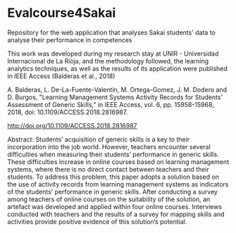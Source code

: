 # Evalcourse4Sakai
Repository for the web application that analyses Sakai students' data to analyse their performance in competences

This work was developed during my research stay at UNIR - Universidad Internacional de La Rioja, and the methodology followed, the learning analytics techniques, as well as the results of its application were published in IEEE Access (Balderas et al., 2018)

A. Balderas, L. De-La-Fuente-Valentin, M. Ortega-Gomez, J. M. Dodero and D. Burgos, "Learning Management Systems Activity Records for Students’ Assessment of Generic Skills," in IEEE Access, vol. 6, pp. 15958-15968, 2018, doi: 10.1109/ACCESS.2018.2816987.

http://doi.org/10.1109/ACCESS.2018.2816987

Abstract: Students’ acquisition of generic skills is a key to their incorporation into the job world. However, teachers encounter several difficulties when measuring their students’ performance in generic skills. These difficulties increase in online courses based on learning management systems, where there is no direct contact between teachers and their students. To address this problem, this paper adopts a solution based on the use of activity records from learning management systems as indicators of the students’ performance in generic skills. After conducting a survey among teachers of online courses on the suitability of the solution, an artefact was developed and applied within four online courses. Interviews conducted with teachers and the results of a survey for mapping skills and activities provide positive evidence of this solution’s potential.





